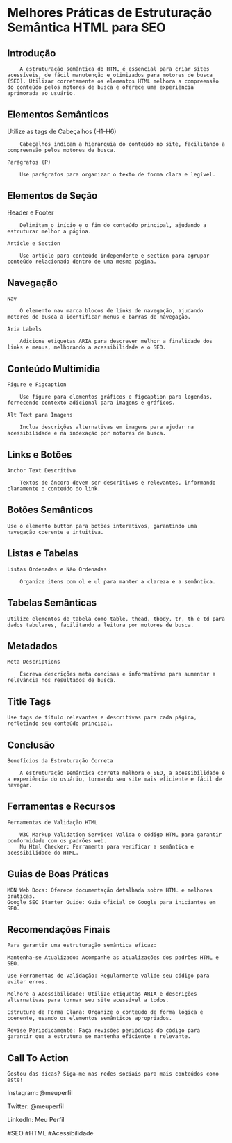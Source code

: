 # Melhores Práticas de Estruturação Semântica HTML para SEO

## Introdução

        A estruturação semântica do HTML é essencial para criar sites acessíveis, de fácil manutenção e otimizados para motores de busca (SEO). Utilizar corretamente os elementos HTML melhora a compreensão do conteúdo pelos motores de busca e oferece uma experiência aprimorada ao usuário.

## Elementos Semânticos

Utilize as tags de Cabeçalhos (H1-H6)

        Cabeçalhos indicam a hierarquia do conteúdo no site, facilitando a compreensão pelos motores de busca.

    Parágrafos (P)

        Use parágrafos para organizar o texto de forma clara e legível.

## Elementos de Seção

Header e Footer

        Delimitam o início e o fim do conteúdo principal, ajudando a estruturar melhor a página.

    Article e Section

        Use article para conteúdo independente e section para agrupar conteúdo relacionado dentro de uma mesma página.

## Navegação

    Nav

        O elemento nav marca blocos de links de navegação, ajudando motores de busca a identificar menus e barras de navegação.

    Aria Labels

        Adicione etiquetas ARIA para descrever melhor a finalidade dos links e menus, melhorando a acessibilidade e o SEO.

## Conteúdo Multimídia

    Figure e Figcaption

        Use figure para elementos gráficos e figcaption para legendas, fornecendo contexto adicional para imagens e gráficos.

    Alt Text para Imagens

        Inclua descrições alternativas em imagens para ajudar na acessibilidade e na indexação por motores de busca.

## Links e Botões

    Anchor Text Descritivo

        Textos de âncora devem ser descritivos e relevantes, informando claramente o conteúdo do link.

## Botões Semânticos

    Use o elemento button para botões interativos, garantindo uma navegação coerente e intuitiva.

## Listas e Tabelas

    Listas Ordenadas e Não Ordenadas

        Organize itens com ol e ul para manter a clareza e a semântica.

## Tabelas Semânticas

    Utilize elementos de tabela como table, thead, tbody, tr, th e td para dados tabulares, facilitando a leitura por motores de busca.

## Metadados

    Meta Descriptions

        Escreva descrições meta concisas e informativas para aumentar a relevância nos resultados de busca.

## Title Tags

    Use tags de título relevantes e descritivas para cada página, refletindo seu conteúdo principal.

## Conclusão

    Benefícios da Estruturação Correta

        A estruturação semântica correta melhora o SEO, a acessibilidade e a experiência do usuário, tornando seu site mais eficiente e fácil de navegar.

## Ferramentas e Recursos

    Ferramentas de Validação HTML

        W3C Markup Validation Service: Valida o código HTML para garantir conformidade com os padrões web.
        Nu Html Checker: Ferramenta para verificar a semântica e acessibilidade do HTML.

## Guias de Boas Práticas

    MDN Web Docs: Oferece documentação detalhada sobre HTML e melhores práticas.
    Google SEO Starter Guide: Guia oficial do Google para iniciantes em SEO.

## Recomendações Finais

    Para garantir uma estruturação semântica eficaz:

    Mantenha-se Atualizado: Acompanhe as atualizações dos padrões HTML e SEO.

    Use Ferramentas de Validação: Regularmente valide seu código para evitar erros.

    Melhore a Acessibilidade: Utilize etiquetas ARIA e descrições alternativas para tornar seu site acessível a todos.

    Estruture de Forma Clara: Organize o conteúdo de forma lógica e coerente, usando os elementos semânticos apropriados.

    Revise Periodicamente: Faça revisões periódicas do código para garantir que a estrutura se mantenha eficiente e relevante.

## Call To Action

    Gostou das dicas? Siga-me nas redes sociais para mais conteúdos como este!

Instagram: @meuperfil

Twitter: @meuperfil

LinkedIn: Meu Perfil

#SEO #HTML #Acessibilidade
